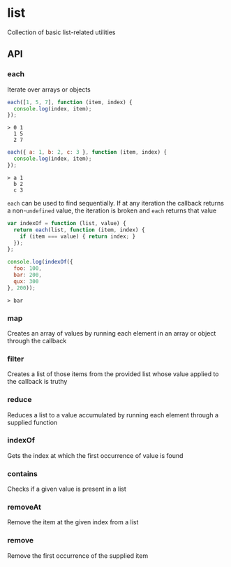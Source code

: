 list
====

Collection of basic list-related utilities

API
---

### each

Iterate over arrays or objects

```js
each([1, 5, 7], function (item, index) {
  console.log(index, item);
});
```

```
> 0 1
  1 5
  2 7
```

```js
each({ a: 1, b: 2, c: 3 }, function (item, index) {
  console.log(index, item);
});
```

```
> a 1
  b 2
  c 3
```

`each` can be used to find sequentially. If at any iteration the callback returns a non-`undefined`
value, the iteration is broken and `each` returns that value

```js
var indexOf = function (list, value) {
  return each(list, function (item, index) {
    if (item === value) { return index; }
  });  
};

console.log(indexOf({
  foo: 100,
  bar: 200,
  qux: 300
}, 200));
```

```
> bar
```

### map

Creates an array of values by running each element in an array or object through the callback

### filter

Creates a list of those items from the provided list whose value applied to the callback is truthy

### reduce

Reduces a list to a value accumulated by running each element through a supplied function

### indexOf

Gets the index at which the first occurrence of value is found

### contains

Checks if a given value is present in a list

### removeAt

Remove the item at the given index from a list

### remove

Remove the first occurrence of the supplied item
